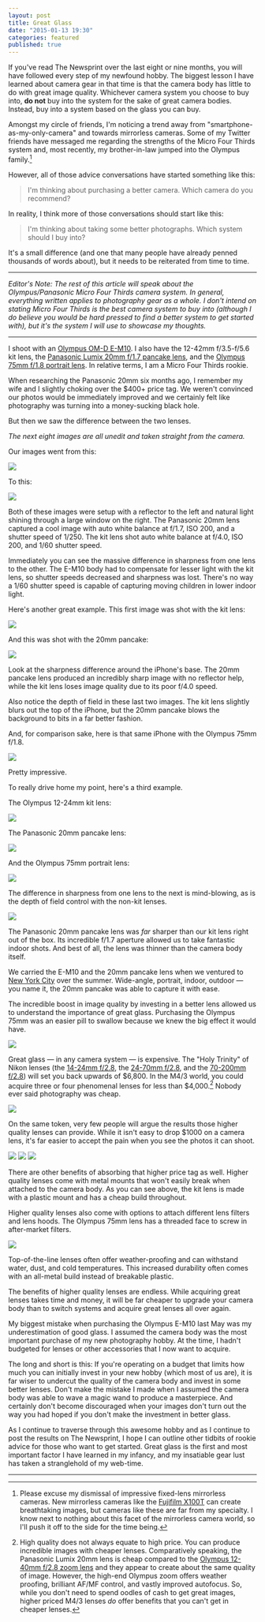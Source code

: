 ```yaml
---
layout: post
title: Great Glass
date: "2015-01-13 19:30"
categories: featured
published: true
---
```


If you've read The Newsprint over the last eight or nine months, you will have followed every step of my newfound hobby. The biggest lesson I have learned about camera gear in that time is that the camera body has little to do with great image quality. Whichever camera system you choose to buy into, **do not** buy into the system for the sake of great camera bodies. Instead, buy into a system based on the glass you can buy.

Amongst my circle of friends, I'm noticing a trend away from "smartphone-as-my-only-camera" and towards mirrorless cameras. Some of my Twitter friends have messaged me regarding the strengths of the Micro Four Thirds system and, most recently, my brother-in-law jumped into the Olympus family.[^1]

However, all of those advice conversations have started something like this:

> I'm thinking about purchasing a better camera. Which camera do you recommend?

In reality, I think more of those conversations should start like this:

> I'm thinking about taking some better photographs. Which system should I buy into?

It's a small difference (and one that many people have already penned thousands of words about), but it needs to be reiterated from time to time.

---

*Editor's Note: The rest of this article will speak about the Olympus/Panasonic Micro Four Thirds camera system. In general, everything written applies to photography gear as a whole. I don't intend on stating Micro Four Thirds is the best camera system to buy into (although I do believe you would be hard pressed to find a better system to get started with), but it's the system I will use to showcase my thoughts.*

---

I shoot with an [Olympus OM-D E-M10](http://www.amazon.com/gp/product/B00HPQ09GM/ref=as_li_qf_sp_asin_il_tl?ie=UTF8&camp=1789&creative=9325&creativeASIN=B00HPQ09GM&linkCode=as2&tag=thenews02-20&linkId=NINLP5MYN2S2M3Y5). I also have the 12-42mm f/3.5-f/5.6 kit lens, the [Panasonic Lumix 20mm f/1.7 pancake lens](http://www.amazon.com/gp/product/B00DJS830Y/ref=as_li_qf_sp_asin_il_tl?ie=UTF8&camp=1789&creative=9325&creativeASIN=B00DJS830Y&linkCode=as2&tag=thenews02-20&linkId=UTG2TMUPWR4UWRCC), and the [Olympus 75mm f/1.8 portrait lens](http://www.amazon.com/gp/product/B00CI3TQSO/ref=as_li_qf_sp_asin_il_tl?ie=UTF8&camp=1789&creative=9325&creativeASIN=B00CI3TQSO&linkCode=as2&tag=thenews02-20&linkId=KLO2CBJIXC4VQGP7). In relative terms, I am a Micro Four Thirds rookie.

When researching the Panasonic 20mm six months ago, I remember my wife and I slightly choking over the $400+ price tag. We weren't convinced our photos would be immediately improved and we certainly felt like photography was turning into a money-sucking black hole.

But then we saw the difference between the two lenses.

*The next eight images are all unedit and taken straight from the camera.*

Our images went from this:

![](http://thenewsprint.s3.amazonaws.com/media/2015/01/All-About-Glass-Zoom-1.JPG)

To this:

![](http://thenewsprint.s3.amazonaws.com/media/2015/01/All-About-Glass-20mm-1.JPG)

Both of these images were setup with a reflector to the left and natural light shining through a large window on the right. The Panasonic 20mm lens captured a cool image with auto white balance at f/1.7, ISO 200, and a shutter speed of 1/250. The kit lens shot auto white balance at f/4.0, ISO 200, and 1/60 shutter speed. 

Immediately you can see the massive difference in sharpness from one lens to the other. The E-M10 body had to compensate for lesser light with the kit lens, so shutter speeds decreased and sharpness was lost. There's no way a 1/60 shutter speed is capable of capturing moving children in lower indoor light.

Here's another great example. This first image was shot with the kit lens:

![](http://thenewsprint.s3.amazonaws.com/media/2015/01/All-About-Glass-Zoom-2.JPG)

And this was shot with the 20mm pancake:

![](http://thenewsprint.s3.amazonaws.com/media/2015/01/All-About-Glass-20mm-2.JPG)

Look at the sharpness difference around the iPhone's base. The 20mm pancake lens produced an incredibly sharp image with no reflector help, while the kit lens loses image quality due to its poor f/4.0 speed.

Also notice the depth of field in these last two images. The kit lens slightly blurs out the top of the iPhone, but the 20mm pancake blows the background to bits in a far better fashion.

And, for comparison sake, here is that same iPhone with the Olympus 75mm f/1.8.

![](http://thenewsprint.s3.amazonaws.com/media/2015/01/All-About-Glass-75mm-2.JPG)

Pretty impressive.

To really drive home my point, here's a third example.

The Olympus 12-24mm kit lens:

![](http://thenewsprint.s3.amazonaws.com/media/2015/01/All-About-Glass-Zoom-3.JPG)

The Panasonic 20mm pancake lens:

![](http://thenewsprint.s3.amazonaws.com/media/2015/01/All-About-Glass-20mm-3.JPG)

And the Olympus 75mm portrait lens:

![](http://thenewsprint.s3.amazonaws.com/media/2015/01/All-About-Glass-75mm-1.JPG)

The difference in sharpness from one lens to the next is mind-blowing, as is the depth of field control with the non-kit lenses.

![](http://thenewsprint.s3.amazonaws.com/media/2015/01/All-About-Glass-5.JPG)

The Panasonic 20mm pancake lens was *far* sharper than our kit lens right out of the box. Its incredible f/1.7 aperture allowed us to take fantastic indoor shots. And best of all, the lens was thinner than the camera body itself.

We carried the E-M10 and the 20mm pancake lens when we ventured to [New York City](http://thenewsprint.co/2014/07/23/new-york-2014-part-1/) over the summer. Wide-angle, portrait, indoor, outdoor — you name it, the 20mm pancake was able to capture it with ease.

The incredible boost in image quality by investing in a better lens allowed us to understand the importance of great glass. Purchasing the Olympus 75mm was an easier pill to swallow because we knew the big effect it would have.

![](http://thenewsprint.s3.amazonaws.com/media/2015/01/All-About-Glass-2.JPG)

Great glass — in any camera system — is expensive. The "Holy Trinity" of Nikon lenses (the [14-24mm f/2.8](http://www.amazon.com/gp/product/B000VDCTCI/ref=as_li_qf_sp_asin_il_tl?ie=UTF8&camp=1789&creative=9325&creativeASIN=B000VDCTCI&linkCode=as2&tag=thenews02-20&linkId=KZQYXONI4FJDQL2A), the [24-70mm f/2.8](http://www.amazon.com/gp/product/B000VDCT3C/ref=as_li_qf_sp_asin_il_tl?ie=UTF8&camp=1789&creative=9325&creativeASIN=B000VDCT3C&linkCode=as2&tag=thenews02-20&linkId=Z4GHUZXVQ2KDQF6R), and the [70-200mm f/2.8](http://www.amazon.com/gp/product/B002JCSV8U/ref=as_li_qf_sp_asin_il_tl?ie=UTF8&camp=1789&creative=9325&creativeASIN=B002JCSV8U&linkCode=as2&tag=thenews02-20&linkId=XVMGGEKX27RUMTI5)) will set you back upwards of $6,800. In the M4/3 world, you could acquire three or four phenomenal lenses for less than $4,000.[^2] Nobody ever said photography was cheap.

![](http://thenewsprint.s3.amazonaws.com/media/2015/01/All-About-Glass-3.JPG)

On the same token, very few people will argue the results those higher quality lenses can provide. While it isn't easy to drop $1000 on a camera lens, it's far easier to accept the pain when you see the photos it can shoot.

![](http://thenewsprint.s3.amazonaws.com/media/2015/01/All-About-Glass-6.JPG)
![](http://thenewsprint.s3.amazonaws.com/media/2015/01/All-About-Glass-1.jpg)
![](http://thenewsprint.s3.amazonaws.com/media/2015/01/All-About-Glass-4.JPG)

There are other benefits of absorbing that higher price tag as well. Higher quality lenses come with metal mounts that won't easily break when attached to the camera body. As you can see above, the kit lens is made with a plastic mount and has a cheap build throughout. 

Higher quality lenses also come with options to attach different lens filters and lens hoods. The Olympus 75mm lens has a threaded face to screw in after-market filters.

![](http://thenewsprint.s3.amazonaws.com/media/2015/01/All-About-Glass-7.JPG)

Top-of-the-line lenses often offer weather-proofing and can withstand water, dust, and cold temperatures. This increased durability often comes with an all-metal build instead of breakable plastic.

The benefits of higher quality lenses are endless. While acquiring great lenses takes time and money, it will be far cheaper to upgrade your camera body than to switch systems and acquire great lenses all over again.

My biggest mistake when purchasing the Olympus E-M10 last May was my underestimation of good glass. I assumed the camera body was the most important purchase of my new photography hobby. At the time, I hadn't budgeted for lenses or other accessories that I now want to acquire.

The long and short is this: If you're operating on a budget that limits how much you can initially invest in your new hobby (which most of us are), it is far wiser to undercut the quality of the camera body and invest in some better lenses. Don't make the mistake I made when I assumed the camera body was able to wave a magic wand to produce a masterpiece. And certainly don't become discouraged when your images don't turn out the way you had hoped if you don't make the investment in better glass.

As I continue to traverse through this awesome hobby and as I continue to post the results on The Newsprint, I hope I can outline other tidbits of rookie advice for those who want to get started. Great glass is the first and most important factor I have learned in my infancy, and my insatiable gear lust has taken a stranglehold of my web-time. 

---

[^1]: Please excuse my dismissal of impressive fixed-lens mirrorless cameras. New mirrorless cameras like the [Fujifilm X100T](http://www.amazon.com/gp/product/B00NF6ZGY6/ref=as_li_qf_sp_asin_il_tl?ie=UTF8&camp=1789&creative=9325&creativeASIN=B00NF6ZGY6&linkCode=as2&tag=thenews02-20&linkId=6GUKUZMIDAWZFMPK) can create breathtaking images, but cameras like these are far from my specialty. I  know next to nothing about this facet of the mirrorless camera world, so I'll push it off to the side for the time being. 

[^2]: High quality does not always equate to high price. You can produce incredible images with cheaper lenses. Comparatively speaking, the Panasonic Lumix 20mm lens is cheap compared to the [Olympus 12-40mm f/2.8 zoom lens](http://www.amazon.com/gp/product/B00EY3YGBS/ref=as_li_qf_sp_asin_il_tl?ie=UTF8&camp=1789&creative=9325&creativeASIN=B00EY3YGBS&linkCode=as2&tag=thenews02-20&linkId=VAUEDAPRXBZTBGTQ) and they appear to create about the same quality of image. However, the high-end Olympus zoom offers weather proofing, brilliant AF/MF control, and vastly improved autofocus. So, while you don't need to spend oodles of cash to get great images, higher priced M4/3 lenses *do* offer benefits that you can't get in cheaper lenses.